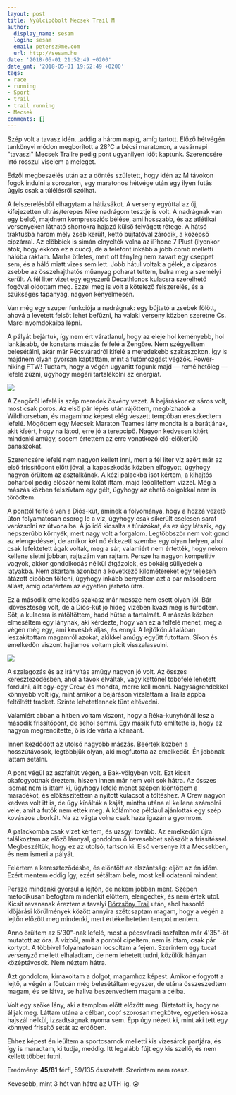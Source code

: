 ```yaml
---
layout: post
title: Nyúlcipőbolt Mecsek Trail M
author:
  display_name: sesam
  login: sesam
  email: petersz@me.com
  url: http://sesam.hu
date: '2018-05-01 21:52:49 +0200'
date_gmt: '2018-05-01 19:52:49 +0200'
tags:
- race
- running
- Sport
- trail
- trail running
- Mecsek
comments: []
---
```


Szép volt a tavasz idén…addig a három napig, amíg tartott. Előző hétvégén tankönyvi módon megborított a 28°C a bécsi maratonon, a vasárnapi "tavaszi" Mecsek Trailre pedig pont ugyanilyen időt kaptunk. Szerencsére irtó rosszul viselem a meleget.

Edzői megbeszélés után az a döntés született, hogy idén az M távokon fogok indulni a sorozaton, egy maratonos hétvége után egy ilyen futás úgyis csak a túlélésről szólhat.

A felszerelésből elhagytam a hátizsákot. A verseny egyúttal az új, kifejezetten ultrás/terepes Nike nadrágom tesztje is volt. A nadrágnak van egy belső, majdnem kompressziós bélése, ami hosszabb, és az atlétikai versenyeken látható shortokra hajazó külső felvágott rétege. A hátsó traktusba három mély zseb került, kettő bújtatóval záródik, a középső cipzárral. Az előbbiek is simán elnyelték volna az iPhone 7 Plust (ilyenkor átok, hogy ekkora ez a cucc), de a telefont inkább a jobb comb melletti hálóba raktam. Marha ötletes, mert ott tényleg nem zavart egy cseppet sem, és a háló miatt vizes sem lett. Jobb hátul voltak a gélek, a cipzáros zsebbe az összehajthatós műanyag poharat tettem, balra meg a személyi került. A fél liter vizet egy egyszerű Decathlonos kulacsra szerelhető fogóval oldottam meg. Ezzel meg is volt a kötelező felszerelés, és a szükséges tápanyag, nagyon kényelmesen.

Van még egy szuper funkciója a nadrágnak: egy bújtató a zsebek fölött, ahová a levetett felsőt lehet befűzni, ha valaki verseny közben szeretne Cs. Marci nyomdokaiba lépni.

A pályát bejártuk, így nem ért váratlanul, hogy az eleje hol keményebb, hol lankásabb, de konstans mászás felfelé a Zengőre. Nem szégyelltem belesétálni, akár már Pécsváradról kifelé a meredekebb szakaszokon. Így is majdnem olyan gyorsan kaptattam, mint a futómozgást végzők. Power-hiking FTW! Tudtam, hogy a végén ugyanitt fogunk majd — remélhetőleg — lefelé zúzni, úgyhogy megéri tartalékolni az energiát.

![](http://sesam.hu/wp-content/uploads/2018/05/31773044_1749410011808418_432123939620126720_o.jpg)

A Zengőről lefelé is szép meredek ösvény vezet. A bejáráskor ez sáros volt, most csak poros. Az első pár lépés után rájöttem, megbízhatok a Wildhorseban, és magamhoz képest elég veszett tempóban ereszkedtem lefelé. Mögöttem egy Mecsek Maraton Teames lány mondta is a barátjának, akit kísért, hogy na látod, erre jó a terepcipő. Nagyon kedvesen kitért mindenki amúgy, sosem értettem az erre vonatkozó elő-előkerülő panaszokat.

Szerencsére lefelé nem nagyon kellett inni, mert a fél liter víz azért már az első frissítőpont előtt jóval, a kapaszkodás közben elfogyott, úgyhogy nagyon örültem az asztalkának. A kézi palackba isot kértem, a kihajtós pohárból pedig először némi kólát ittam, majd leöblítettem vízzel. Még a mászás közben felszívtam egy gélt, úgyhogy az ehető dolgokkal nem is törődtem.

A ponttól felfelé van a Diós-kút, aminek a folyománya, hogy a hozzá vezető úton folyamatosan csorog le a víz, úgyhogy csak sikerült cselesen sarat varázsolni az útvonalba. A jó idő kicsalta a túrázókat, és ez úgy látszik, egy népszerűbb környék, mert nagy volt a forgalom. Legtöbbször nem volt gond az elengedéssel, de amikor két nő érkezett szembe egy olyan helyen, ahol csak lefektetett ágak voltak, meg a sár, valamiért nem értették, hogy nekem kellene sietni jobban, rajtszám van rajtam. Persze ha nagyon kompetitív vagyok, akkor gondolkodás nélkül átgázolok, és bokáig süllyedek a latyakba. Nem akartam azonban a következő kilométereket egy teljesen átázott cipőben tölteni, úgyhogy inkább benyeltem azt a pár másodperc állást, amíg odafértem az egyetlen járható útra.

Ez a második emelkedős szakasz már messze nem esett olyan jól. Bár időveszteség volt, de a Diós-kút jó hideg vizében kvázi meg is fürödtem. Sőt, a kulacsra is rátöltöttem, hadd hűtse a tartalmát. A mászás közben elmeséltem egy lánynak, aki kérdezte, hogy van ez a felfelé menet, meg a végén még egy, ami kevésbé aljas, és ennyi. A lejtőkön általában leszakítottam magamról azokat, akikkel amúgy együtt futottam. Síkon és emelkedőn viszont hajlamos voltam picit visszalassulni.

![](http://sesam.hu/wp-content/uploads/2018/05/31564246_1748422801907139_7680944088522162176_o.jpg)

A szalagozás és az irányítás amúgy nagyon jó volt. Az összes kereszteződésben, ahol a távok elváltak, vagy kettőnél többfelé lehetett fordulni, állt egy-egy Crew, és mondta, merre kell menni. Nagyságrendekkel könnyebb volt így, mint amikor a bejáráson vizslattam a Trails appba feltöltött tracket. Szinte lehetetlennek tűnt eltévedni.

Valamiért abban a hitben voltam viszont, hogy a Réka-kunyhónál lesz a második frissítőpont, de sehol semmi. Egy másik futó említette is, hogy ez nagyon megrendítette, ő is ide várta a kánaánt.

Innen kezdődött az utolsó nagyobb mászás. Beértek közben a hosszútávosok, legtöbbjük olyan, aki megfutotta az emelkedőt. Én jobbnak láttam sétálni.

A pont végül az aszfaltút végén, a Bak-völgyben volt. Ezt kicsit okafogyottnak éreztem, hiszen innen már nem volt sok hátra. Az összes isomat nem is ittam ki, úgyhogy lefelé menet szépen kiöntöttem a maradékot, és előkészítettem a nyitott kulacsot a töltéshez. A Crew nagyon kedves volt itt is, de úgy kínálták a kaját, mintha utána el kellene számolni vele, amit a futók nem ettek meg. A kólámhoz például ajánlottak egy szép kovászos uborkát. Na az vágta volna csak haza igazán a gyomrom.

A palackomba csak vizet kértem, és uzsgyi tovább. Az emelkedőn újra találkoztam az előző lánnyal, gondolom ő kevesebbet szöszölt a frissítéssel. Megbeszéltük, hogy ez az utolsó, tartson ki. Első versenye itt a Mecsekben, és nem ismeri a pályát.

Felértem a kereszteződésbe, és elöntött az elszántság: eljött az én időm. Ezért mentem eddig így, ezért sétáltam bele, most kell odatenni mindent.

Persze mindenki gyorsul a lejtőn, de nekem jobban ment. Szépen metodikusan befogtam mindenkit előttem, elengedtek, és nem értek utol. Kicsit revansnak éreztem a tavalyi [Börzsöny Trail](/2017/07/19/nyulcipobolt-borzsony-trail-l) után, ahol hasonló időjárási körülmények között annyira szétcsaptam magam, hogy a végén a lejtőn előzött meg mindenki, mert értékelhetetlen tempót mentem.

Anno örültem az 5'30"-nak lefelé, most a pécsváradi aszfalton már 4'35"-öt mutatott az óra. A vízből, amit a pontról cipeltem, nem is ittam, csak pár kortyot. A többivel folyamatosan locsoltam a fejem. Szerintem egy tucat versenyző mellett elhaladtam, de nem lehetett tudni, közülük hányan középtávosok. Nem néztem hátra.

Azt gondolom, kimaxoltam a dolgot, magamhoz képest. Amikor elfogyott a lejtő, a végén a főutcán még belesétáltam egyszer, de utána összeszedtem magam, és se látva, se hallva beszenvedtem magam a célba.

Volt egy szőke lány, aki a templom előtt előzött meg. Biztatott is, hogy ne álljak meg. Láttam utána a célban, copf szorosan megkötve, egyetlen kósza hajszál nélkül, izzadtságnak nyoma sem. Épp úgy nézett ki, mint aki tett egy könnyed frissítő sétát az erdőben.

Ehhez képest én leültem a sportcsarnok melletti kis vizesárok partjára, és így is maradtam, ki tudja, meddig. Itt legalább fújt egy kis szellő, és nem kellett többet futni.

Eredmény: **45/81** férfi, 59/135 összetett. Szerintem nem rossz.

Kevesebb, mint 3 hét van hátra az UTH-ig. 😰
